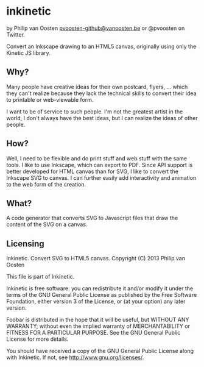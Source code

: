 inkinetic
=========
by Philip van Oosten <pvoosten-github@vanoosten.be> or @pvoosten on Twitter.

Convert an Inkscape drawing to an HTML5 canvas, originally using only the Kinetic JS library.

Why?
----
Many people have creative ideas for their own postcard, flyers, ... which they
can't realize because they lack the technical skills to convert their idea
to printable or web-viewable form.

I want to be of service to such people. I'm not the greatest artist in the world, I don't always have the best ideas, but I can realize the ideas of other people.

How?
----
Well, I need to be flexible and do print stuff and web stuff with the same tools. I like to use Inkscape, which can export to PDF. Since API support is better developed for HTML canvas than for SVG, I like to convert the Inkscape SVG to canvas. I can further easily add interactivity and animation to the web form of the creation.

What?
-----
A code generator that converts SVG to Javascript files that draw the content of the SVG on a canvas.


Licensing
---------
Inkinetic. Convert SVG to HTML5 canvas.
Copyright (C) 2013 Philip van Oosten

This file is part of Inkinetic.

Inkinetic is free software: you can redistribute it and/or modify
it under the terms of the GNU General Public License as published by
the Free Software Foundation, either version 3 of the License, or
(at your option) any later version.

Foobar is distributed in the hope that it will be useful,
but WITHOUT ANY WARRANTY; without even the implied warranty of
MERCHANTABILITY or FITNESS FOR A PARTICULAR PURPOSE.  See the
GNU General Public License for more details.

You should have received a copy of the GNU General Public License
along with Inkinetic.  If not, see <http://www.gnu.org/licenses/>.




